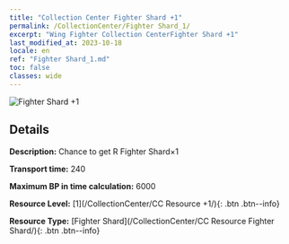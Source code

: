 ```yaml
---
title: "Collection Center Fighter Shard +1"
permalink: /CollectionCenter/Fighter Shard_1/
excerpt: "Wing Fighter Collection CenterFighter Shard +1"
last_modified_at: 2023-10-18
locale: en
ref: "Fighter Shard_1.md"
toc: false
classes: wide
---
```



![Fighter Shard +1](/images/cc/CC_Fighter_Shard_1.png)

## Details

  **Description:** Chance to get R Fighter Shard×1

  **Transport time:** 240

  **Maximum BP in time calculation:** 6000

  **Resource Level:** [1](/CollectionCenter/CC Resource +1/){: .btn .btn--info}

  **Resource Type:** [Fighter Shard](/CollectionCenter/CC Resource Fighter Shard/){: .btn .btn--info}

